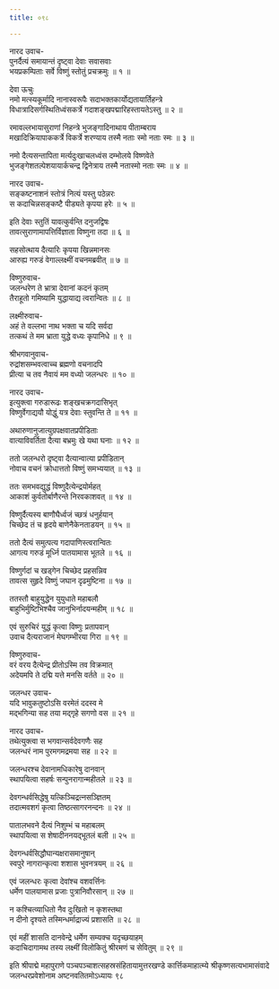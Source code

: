 ```yaml
---
title: ०९८

---
```

नारद उवाच-  
पुनर्दैत्यं समायान्तं दृष्ट्वा देवाः सवासवाः  
भयप्रकम्पिताः सर्वे विष्णुं स्तोतुं प्रचक्रमुः ॥ १ ॥


देवा ऊचुः  
नमो मत्स्यकूर्मादि नानास्वरूपैः सदाभक्तकार्योद्यतायार्तिहन्त्रे  
विधात्रादिसर्गस्थितिध्वंसकर्त्रे गदाशङ्खपद्मारिहस्तायतेऽस्तु ॥ २ ॥


रमावल्लभायासुराणां निहन्त्रे भुजङ्गादिनाथाय पीताम्बराय  
मखादिक्रियापाककर्त्रे विकर्त्रे शरण्याय तस्मै नताः स्मो नताः स्मः ॥ ३ ॥


नमो दैत्यसन्तापिता मर्त्यदुःखाचलध्वंस दम्भोलये विष्णवेते  
भुजङ्गेशतल्पेशयायार्कचन्द्र द्विनेत्राय तस्मै नतास्मो नताः स्मः ॥ ४ ॥


नारद उवाच-  
सङ्कष्टनाशनं स्तोत्रं नित्यं यस्तु पठेन्नरः  
स कदाचिन्नसङ्कष्टै पीड्यते कृपया हरेः ॥ ५ ॥


इति देवाः स्तुतिं यावत्कुर्वन्ति दनुजद्विषः  
तावत्सुराणामापत्तिर्विज्ञाता विष्णुना तदा ॥ ६ ॥


सहसोत्थाय दैत्यारिः कृपया खिन्नमानसः  
आरुह्य गरुडं वेगाल्लक्ष्मीं वचनमब्रवीत् ॥ ७ ॥


विष्णुरुवाच-  
जलन्धरेण ते भ्रात्रा देवानां कदनं कृतम्  
तैराहूतो गमिष्यामि युद्धायाद्य त्वरान्वितः ॥ ८ ॥


लक्ष्मीरुवाच-  
अहं ते वल्लभा नाथ भक्ता च यदि सर्वदा  
तत्कथं ते मम भ्राता युद्धे वध्यः कृपानिधे ॥ ९ ॥


श्रीभगवानुवाच-  
रुद्रांशसम्भवत्वाच्च ब्रह्मणो वचनादपि  
प्रीत्या च तव नैवायं मम वध्यो जलन्धरः ॥ १० ॥


नारद उवाच-  
इत्युक्त्वा गरुडारूढः शङ्खचक्रगदासिभृत्  
विष्णुर्वेगाद्ययौ योद्धुं यत्र देवाः स्तुवन्ति ते ॥ ११ ॥


अथारुणानुजात्युग्रपक्षवातप्रपीडिताः  
वात्याविवर्तिता दैत्या बभ्रमुः खे यथा घनाः ॥ १२ ॥


ततो जलन्धरो दृष्ट्वा दैत्यान्वात्या प्रपीडितान्  
नोवाच वचनं क्रोधात्ततो विष्णुं समभ्ययात् ॥ १३ ॥


ततः समभवद्युद्धं विष्णुदैत्येन्द्रयोर्महत्  
आकाशं कुर्वतोर्बाणैरन्ते निरवकाशवत् ॥ १४ ॥


विष्णुर्दैत्यस्य बाणौघैर्ध्वजं च्छत्रं धनुर्हयान्  
चिच्छेद तं च हृदये बाणेनैकेनताडयन् ॥ १५ ॥


ततो दैत्यं समुत्पत्य गदापाणिस्त्वरान्वितः  
आगत्य गरुडं मूर्ध्नि पातयामास भूतले ॥ १६ ॥


विष्णुर्गदां च खड्गेन चिच्छेद प्रहसन्निव  
तावत्स सुहृदे विष्णुं जघान दृढमुष्टिना ॥ १७ ॥


ततस्तौ बाहुयुद्धेन युयुधाते महाबलौ  
बाहुभिर्मुष्टिभिश्चैव जानुभिर्नादयन्महीम् ॥ १८ ॥


एवं सुरुचिरं युद्धं कृत्वा विष्णुः प्रतापवान्  
उवाच दैत्यराजानं मेघगम्भीरया गिरा ॥ १९ ॥


विष्णुरुवाच-  
वरं वरय दैत्येन्द्र प्रीतोऽस्मि तव विक्रमात्  
अदेयमपि ते दद्मि यत्ते मनसि वर्तते ॥ २० ॥


जलन्धर उवाच-  
यदि भावुकतुष्टोऽसि वरमेतं ददस्व मे  
मद्भगिन्या सह तया मद्गृहे सगणो वस ॥ २१ ॥


नारद उवाच-  
तथेत्युक्त्वा स भगवान्सर्वदेवगणैः सह  
जलन्धरं नाम पुरमगमद्रमया सह ॥ २२ ॥


जलन्धरश्च देवानामधिकारेषु दानवान्  
स्थापयित्वा सहर्षः सन्पुनरागान्महीतले ॥ २३ ॥


देवगन्धर्वसिद्धेषु यत्किञ्चिद्रत्नसञ्ज्ञितम्  
तदात्मवशगं कृत्वा तिष्ठत्सागरनन्दनः ॥ २४ ॥


पातालभवने दैत्यं निशुम्भं च महाबलम्  
स्थापयित्वा स शेषादीननयद्भूतलं बली ॥ २५ ॥


देवगन्धर्वसिद्धौघान्यक्षरासमानुषान्  
स्वपुरे नागरान्कृत्वा शशास भुवनत्रयम् ॥ २६ ॥


एवं जलन्धरः कृत्वा देवांश्च वशवर्त्तिनः  
धर्मेण पालयामास प्रजाः पुत्रानिवौरसान् ॥ २७ ॥


न कश्चित्व्याधितो नैव दुःखितो न कृशस्तथा  
न दीनो दृश्यते तस्मिन्धर्माद्राज्यं प्रशासति ॥ २८ ॥


एवं महीं शासति दानवेन्द्रे धर्मेण सम्यक्च यदृच्छयाहम्  
कदाचिदागामथ तस्य लक्ष्मीं विलोकितुं श्रीरमणं च सेवितुम् ॥ २९ ॥


इति श्रीपाद्मे महापुराणे पञ्चपञ्चाशत्सहस्रसंहितायामुत्तरखण्डे कार्त्तिकमाहात्म्ये श्रीकृष्णसत्यभामासंवादे जलन्धरप्रवेशोनाम अष्टनवतितमोऽध्यायः ९८